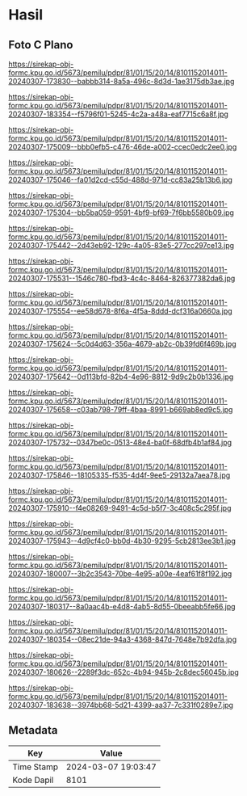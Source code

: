 # Hasil

## Foto C Plano

https://sirekap-obj-formc.kpu.go.id/5673/pemilu/pdpr/81/01/15/20/14/8101152014011-20240307-173830--babbb314-8a5a-496c-8d3d-1ae3175db3ae.jpg

https://sirekap-obj-formc.kpu.go.id/5673/pemilu/pdpr/81/01/15/20/14/8101152014011-20240307-183354--f5796f01-5245-4c2a-a48a-eaf7715c6a8f.jpg

https://sirekap-obj-formc.kpu.go.id/5673/pemilu/pdpr/81/01/15/20/14/8101152014011-20240307-175009--bbb0efb5-c476-46de-a002-ccec0edc2ee0.jpg

https://sirekap-obj-formc.kpu.go.id/5673/pemilu/pdpr/81/01/15/20/14/8101152014011-20240307-175046--fa01d2cd-c55d-488d-971d-cc83a25b13b6.jpg

https://sirekap-obj-formc.kpu.go.id/5673/pemilu/pdpr/81/01/15/20/14/8101152014011-20240307-175304--bb5ba059-9591-4bf9-bf69-7f6bb5580b09.jpg

https://sirekap-obj-formc.kpu.go.id/5673/pemilu/pdpr/81/01/15/20/14/8101152014011-20240307-175442--2d43eb92-129c-4a05-83e5-277cc297ce13.jpg

https://sirekap-obj-formc.kpu.go.id/5673/pemilu/pdpr/81/01/15/20/14/8101152014011-20240307-175531--1546c780-fbd3-4c4c-8464-826377382da6.jpg

https://sirekap-obj-formc.kpu.go.id/5673/pemilu/pdpr/81/01/15/20/14/8101152014011-20240307-175554--ee58d678-8f6a-4f5a-8ddd-dcf316a0660a.jpg

https://sirekap-obj-formc.kpu.go.id/5673/pemilu/pdpr/81/01/15/20/14/8101152014011-20240307-175624--5c0d4d63-356a-4679-ab2c-0b39fd6f469b.jpg

https://sirekap-obj-formc.kpu.go.id/5673/pemilu/pdpr/81/01/15/20/14/8101152014011-20240307-175642--0d113bfd-82b4-4e96-8812-9d9c2b0b1336.jpg

https://sirekap-obj-formc.kpu.go.id/5673/pemilu/pdpr/81/01/15/20/14/8101152014011-20240307-175658--c03ab798-79ff-4baa-8991-b669ab8ed9c5.jpg

https://sirekap-obj-formc.kpu.go.id/5673/pemilu/pdpr/81/01/15/20/14/8101152014011-20240307-175732--0347be0c-0513-48e4-ba0f-68dfb4b1af84.jpg

https://sirekap-obj-formc.kpu.go.id/5673/pemilu/pdpr/81/01/15/20/14/8101152014011-20240307-175846--18105335-f535-4d4f-9ee5-29132a7aea78.jpg

https://sirekap-obj-formc.kpu.go.id/5673/pemilu/pdpr/81/01/15/20/14/8101152014011-20240307-175910--f4e08269-9491-4c5d-b5f7-3c408c5c295f.jpg

https://sirekap-obj-formc.kpu.go.id/5673/pemilu/pdpr/81/01/15/20/14/8101152014011-20240307-175943--4d9cf4c0-bb0d-4b30-9295-5cb2813ee3b1.jpg

https://sirekap-obj-formc.kpu.go.id/5673/pemilu/pdpr/81/01/15/20/14/8101152014011-20240307-180007--3b2c3543-70be-4e95-a00e-4eaf61f8f192.jpg

https://sirekap-obj-formc.kpu.go.id/5673/pemilu/pdpr/81/01/15/20/14/8101152014011-20240307-180317--8a0aac4b-e4d8-4ab5-8d55-0beeabb5fe66.jpg

https://sirekap-obj-formc.kpu.go.id/5673/pemilu/pdpr/81/01/15/20/14/8101152014011-20240307-180354--08ec21de-94a3-4368-847d-7648e7b92dfa.jpg

https://sirekap-obj-formc.kpu.go.id/5673/pemilu/pdpr/81/01/15/20/14/8101152014011-20240307-180626--2289f3dc-652c-4b94-945b-2c8dec56045b.jpg

https://sirekap-obj-formc.kpu.go.id/5673/pemilu/pdpr/81/01/15/20/14/8101152014011-20240307-183638--3974bb68-5d21-4399-aa37-7c331f0289e7.jpg


## Metadata

| Key        | Value               |
| ---------- | ------------------- |
| Time Stamp | 2024-03-07 19:03:47 |
| Kode Dapil | 8101                |



